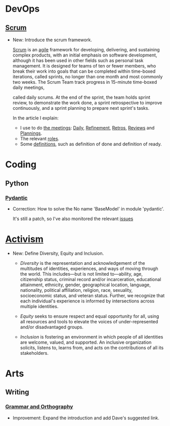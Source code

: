 # DevOps

## [Scrum](scrum.md)

* New: Introduce the scrum framework.

    [Scrum](https://en.wikipedia.org/wiki/Scrum_%28software_development%29)
    is an
    [agile](https://en.wikipedia.org/wiki/Agile_software_development) framework
    for
    developing, delivering, and sustaining complex products, with an initial
    emphasis on software development, although it has been used in other fields
    such
    as personal task management.  It is designed for teams of ten or fewer
    members,
    who break their work into goals that can be completed within time-boxed
    iterations, called sprints, no longer than one month and most commonly two
    weeks. The Scrum Team track progress in 15-minute time-boxed daily meetings,

    called daily scrums. At the end of the sprint, the team holds sprint review,
    to
    demonstrate the work done, a sprint retrospective to improve continuously,
    and
    a sprint planning to prepare next sprint's tasks.

    In the article I explain:

    * I use to do [the meetings](scrum.md#the-meetings):
        [Daily](scrum.md#daily-meetings),
        [Refinement](scrum.md#refinement-meetings),
        [Retros](scrum.md#retro-meetings), [Reviews](scrum.md#review-meetings) and
        [Plannings](scrum.md#planning-meetings).
    * The relevant [roles](scrum.md#the-roles).
    * Some [definitions](scrum.md#definitions), such as definition of done
      and definition of ready.

# Coding

## Python

### [Pydantic](pydantic.md)

* Correction: How to solve the No name 'BaseModel' in module 'pydantic'.

    It's still a patch, so I've also monitored the relevant
    [issues](issues.md#pydantic-errors)

# [Activism](diversity.md)

* New: Define Diversity, Equity and Inclusion.

    * *Diversity* is the representation and acknowledgement of the
    multitudes of
        identities, experiences, and ways of moving through the world. This
        includes—but is not limited to—ability, age, citizenship status,
    criminal
        record and/or incarceration, educational attainment, ethnicity, gender,
        geographical location, language, nationality, political affiliation,
        religion, race, sexuality, socioeconomic status, and veteran status.
        Further, we recognize that each individual's experience is informed by
        intersections across multiple identities.

    * *Equity*  seeks to ensure respect and equal opportunity for all, using all
        resources and tools to elevate the voices of under-represented and/or
        disadvantaged groups.

    * *Inclusion* is fostering an environment in which people of all identities
    are
        welcome, valued, and supported. An inclusive organization solicits,
    listens
        to, learns from, and acts on the contributions of all its stakeholders.

# Arts

## Writing

### [Grammar and Orthography](orthography.md)

* Improvement: Expand the introduction and add Dave's suggested link.
